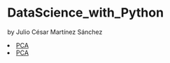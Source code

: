 # DataScience_with_Python
 by Julio César Martínez Sánchez


<li class="masthead__menu-item">
          <a href= "https://nbviewer.org/github/JulioCesarMS/DataScience_with_Python/blob/master/5.-%20MachineLearning/UnsupervisedLearning/1.-%20PCA.ipynb">PCA</a>
</li>

<li class="masthead__menu-item">
          <a href= "https://nbviewer.org/github/JulioCesarMS/DataScience_with_Python/blob/master/5.-%20MachineLearning/UnsupervisedLearning/1.-%20PCA.ipynb">PCA</a>
</li>
